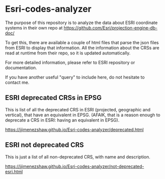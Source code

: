# Esri-codes-analyzer
The purpose of this repository is to analyze the data about ESRI coordinate systems in their own repo at
https://github.com/Esri/projection-engine-db-doc/

To get this, there are available a couple of html files that parse the json files from ESRI to display that information.
All the information about the CRSs are read at runtime from their repo, so it is updated automatically.

For more detailed information, please refer to ESRI repository or documentation.

If you have another useful "query" to include here, do not hesitate to contact me.

## ESRI deprecated CRSs in EPSG
This is list of all the deprecated CRS in ESRI (projected, geographic and vertical), that have an equivalent in EPSG. 
(AFAIK, that is a reason enough to deprecate a CRS in ESRI: having an equivalent in EPSG).

https://jjimenezshaw.github.io/Esri-codes-analyzer/deprecated.html

## ESRI not deprecated CRS
This is just a list of all non-deprecated CRS, with name and description.

https://jjimenezshaw.github.io/Esri-codes-analyzer/not-deprecated-esri.html
